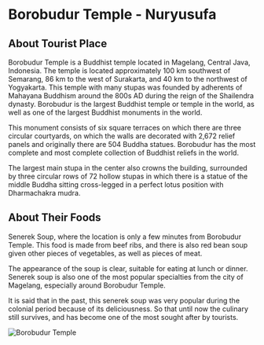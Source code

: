 # Borobudur Temple - Nuryusufa

## About Tourist Place

Borobudur Temple is a Buddhist temple located in Magelang, Central Java, Indonesia. The temple is located approximately 100 km southwest of Semarang, 86 km to the west of Surakarta, and 40 km to the northwest of Yogyakarta. This temple with many stupas was founded by adherents of Mahayana Buddhism around the 800s AD during the reign of the Shailendra dynasty. Borobudur is the largest Buddhist temple or temple in the world, as well as one of the largest Buddhist monuments in the world.

This monument consists of six square terraces on which there are three circular courtyards, on which the walls are decorated with 2,672 relief panels and originally there are 504 Buddha statues. Borobudur has the most complete and most complete collection of Buddhist reliefs in the world.

The largest main stupa in the center also crowns the building, surrounded by three circular rows of 72 hollow stupas in which there is a statue of the middle Buddha sitting cross-legged in a perfect lotus position with Dharmachakra mudra.

## About Their Foods

Senerek Soup, where the location is only a few minutes from Borobudur Temple. This food is made from beef ribs, and there is also red bean soup given other pieces of vegetables, as well as pieces of meat.

The appearance of the soup is clear, suitable for eating at lunch or dinner. Senerek soup is also one of the most popular specialties from the city of Magelang, especially around Borobudur Temple.

It is said that in the past, this senerek soup was very popular during the colonial period because of its deliciousness. So that until now the culinary still survives, and has become one of the most sought after by tourists.

<img align="center" src="https://upload.wikimedia.org/wikipedia/commons/thumb/7/77/Stupa_Borobudur.jpg/330px-Stupa_Borobudur.jpg" alt="Borobudur Temple"/>

<!--Example: <img align="center" src="https://lotustours.in/assets/img/taj/photo-room-detail-1.jpg" alt="Taj Mahal"/> -->

